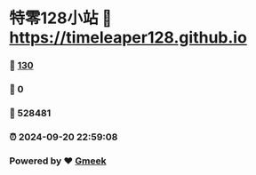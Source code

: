 # 特零128小站 :link: https://timeleaper128.github.io 
### :page_facing_up: [130](https://timeleaper128.github.io/tag.html) 
### :speech_balloon: 0 
### :hibiscus: 528481 
### :alarm_clock: 2024-09-20 22:59:08 
### Powered by :heart: [Gmeek](https://github.com/Meekdai/Gmeek)
